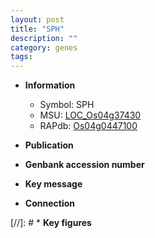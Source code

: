 ```yaml
---
layout: post
title: "SPH"
description: ""
category: genes
tags: 
---
```


* **Information**  
    + Symbol: SPH  
    + MSU: [LOC_Os04g37430](http://rice.uga.edu/cgi-bin/ORF_infopage.cgi?orf=LOC_Os04g37430)  
    + RAPdb: [Os04g0447100](http://rapdb.dna.affrc.go.jp/viewer/gbrowse_details/irgsp1?name=Os04g0447100)  

* **Publication**  

* **Genbank accession number**  

* **Key message**  

* **Connection**  

[//]: # * **Key figures**  


